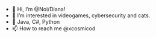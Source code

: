 - 👋 Hi, I’m @Noi/Diana!
- 👀 I’m interested in videogames, cybersecurity and cats.
- 🌱 Java, C#, Python
- 📫 How to reach me @xcosmicod


<!---
Noihirsch/Noihirsch is a ✨ special ✨ repository because its `README.md` (this file) appears on your GitHub profile.
You can click the Preview link to take a look at your changes.
--->
